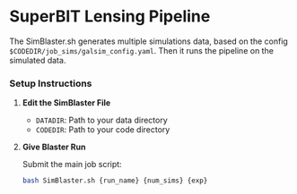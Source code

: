 # SuperBIT Lensing Pipeline

The SimBlaster.sh generates multiple simulations data, based on the config `$CODEDIR/job_sims/galsim_config.yaml`. Then it runs the pipeline on the simulated data. 
### **Setup Instructions**

1. **Edit the SimBlaster File**
   - `DATADIR`: Path to your data directory
   - `CODEDIR`: Path to your code directory

2. **Give Blaster Run**

   Submit the main job script:
   ```sh
   bash SimBlaster.sh {run_name} {num_sims} {exp}
